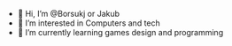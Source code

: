 - 👋 Hi, I’m @Borsukj or Jakub
- 👀 I’m interested in Computers and tech
- 🌱 I’m currently learning games design and programming

<!---
Borsukj/Borsukj is a ✨ special ✨ repository because its `README.md` (this file) appears on your GitHub profile.
You can click the Preview link to take a look at your changes.
--->
